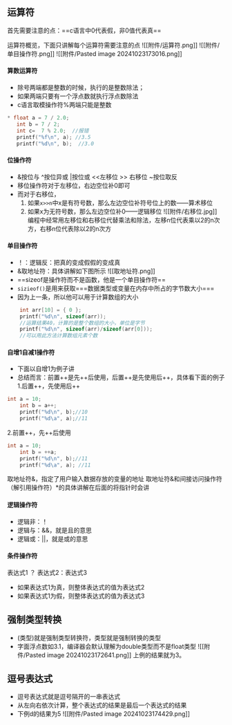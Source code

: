 
## 运算符

首先需要注意的点：==c语言中0代表假，非0值代表真==

运算符概览，下面只讲解每个运算符需要注意的点
![[附件/运算符.png]]
![[附件/单目操作符.png]]
![[附件/Pasted image 20241023173016.png]]
#### 算数运算符
* 除号两端都是整数的时候，执行的是整数除法；
* 如果两端只要有一个浮点数就执行浮点数除法
* c语言取模操作符%两端只能是整数
 ```c
* float a = 7 / 2.0; 
	int b = 7 / 2;  
	int c=  7 % 2.0;  //报错
	printf("%f\n", a); //3.5
	printf("%d\n", b);  //3.0
```

#### 位操作符
* &按位与 ^按位异或  |按位或 <<左移位  >> 右移位 ~按位取反
* 移位操作符对于左移位，右边空位补0即可
* 而对于右移位，
	1. 如果`x>>n`中x是有符号数，那么左边空位补符号位上的数——算术移位
	2. 如果x为无符号数，那么左边空位补0——逻辑移位
![[附件/右移位.jpg]]
编程中经常用左移位和右移位代替乘法和除法，左移n位代表乘以2的n次方，右移n位代表除以2的n次方

#### 单目操作符
* ！：逻辑反：把真的变成假假的变成真
* &取地址符：具体讲解如下图所示
![[取地址符.png]]
* ==sizeof是操作符而不是函数，他是一个单目操作符==
* `sizieof()`是用来获取===数据类型或变量在内存中所占的字节数大小===
* 因为上一条，所以他可以用于计算数组的大小
```c
	int arr[10] = { 0 };
	printf("%d\n", sizeof(arr));
	//运算结果40，计算的是整个数组的大小，单位是字节
	printf("%d\n", sizeof(arr)/sizeof(arr[0]));
	//可以用此方法计算数组元素个数
```

#### 自增1自减1操作符
* 下面以自增1为例子讲
* 总结而言：前置++是先++后使用，后置++是先使用后++，具体看下面的例子
1.后置++，先使用后++
```c
int a = 10;
	int b = a++;
	printf("%d\n", b);//10
	printf("%d\a", a);//11
```
2.前置++，先++后使用
```c
int a = 10;
	int b = ++a;
	printf("%d\n", b);//11
	printf("%d\a", a); //11
```

取地址符&，指定了用户输入数据存放的变量的地址
取地址符&和间接访问操作符（解引用操作符）\*的具体讲解在后面的将指针时会讲

#### 逻辑操作符
* 逻辑非：！
* 逻辑与：&&，就是且的意思
* 逻辑或：||，就是或的意思

#### 条件操作符
表达式1 ？ 表达式2：表达式3
* 如果表达式1为真，则整体表达式的值为表达式2
* 如果表达式1为假，则整体表达式的值为表达式3

 
## 强制类型转换
* (类型)就是强制类型转换符，类型就是强制转换的类型
* 字面浮点数如3.1，编译器会默认理解为double类型而不是float类型
![[附件/Pasted image 20241023172641.png]]
上例的结果就为3。


## 逗号表达式
* 逗号表达式就是逗号隔开的一串表达式
* 从左向右依次计算，整个表达式的结果是最后一个表达式的结果
* 下例d的结果为5
![[附件/Pasted image 20241023174429.png]]

